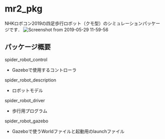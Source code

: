 # mr2_pkg
NHKロボコン2019の四足歩行ロボット（クモ型）のシミュレーションパッケージです．
![Screenshot from 2019-05-29 11-59-56](https://user-images.githubusercontent.com/37520995/58526251-55f5cf00-8209-11e9-9d2f-fc9bfa3b5bfc.png)

## パッケージ概要
spider_robot_control
- Gazeboで使用するコントローラ

spider_robot_description
- ロボットモデル

spider_robot_driver
- 歩行用プログラム

spider_robot_gazebo
- Gazeboで使うWorldファイルと起動用のlaunchファイル
